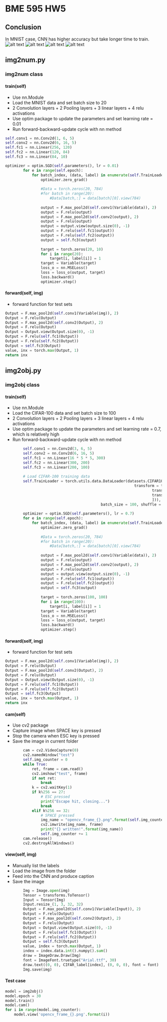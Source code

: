 # BME 595 HW5

## Conclusion
In MNIST case, CNN has higher accuracy but take longer time to train.
![alt text](https://github.com/chenpine/BME595_Deep_Learning/blob/master/HW4/NN_error%20rate.png "NN: Error Rate vs. Epoch")
![alt text](https://github.com/chenpine/BME595_Deep_Learning/blob/master/HW4/NN_operation%20time.png "NN: Operation Time vs. Epoch")
![alt text](https://github.com/chenpine/BME595_Deep_Learning/blob/master/HW5/ErrorRate_LeNet_MNIST.png "CNN: Error Rate vs. Epoch")
![alt text](https://github.com/chenpine/BME595_Deep_Learning/blob/master/HW5/OperationTime_LeNet_MNIST.png "CNN: Operation Time vs. Epoch")



## img2num.py
### img2num class
#### train(self)
- Use nn.Module 
- Load the MNIST data and set batch size to 20
- 2 Convolution layers + 2 Pooling layers + 3 linear layers + 4 relu activations
- Use optim package to update the parameters and set learning rate = 0.01
- Run forward-backward-update cycle with nn method
```python
self.conv1 = nn.Conv2d(1, 6, 5)
self.conv2 = nn.Conv2d(6, 16, 5)
self.fc1 = nn.Linear(256, 120)
self.fc2 = nn.Linear(120, 84)
self.fc3 = nn.Linear(84, 10)

optimizer = optim.SGD(self.parameters(), lr = 0.01)
        for e in range(self.epoch):
            for batch_index, (data, label) in enumerate(self.TrainLoader):
                optimizer.zero_grad()
                
                #Data = torch.zeros(20, 784)
                #for batch in range(20):
                    #Data[batch,:] = data[batch][0].view(784)
                     
                output = F.max_pool2d(self.conv1(Variable(data)), 2)
                output = F.relu(output)
                output = F.max_pool2d(self.conv2(output), 2)
                output = F.relu(output)
                output = output.view(output.size(0), -1)
                output = F.relu(self.fc1(output))
                output = F.relu(self.fc2(output))
                output = self.fc3(output)
                
                target = torch.zeros(20, 10)
                for i in range(20):
                    target[i, label[i]] = 1
                target = Variable(target)
                loss_o = nn.MSELoss()
                loss = loss_o(output, target)
                loss.backward()
                optimizer.step()
```

#### forward(self, img)
- forward function for test sets
```python
Output = F.max_pool2d(self.conv1(Variable(img)), 2)
Output = F.relu(Output)
Output = F.max_pool2d(self.conv2(Output), 2)
Output = F.relu(Output)
Output = Output.view(Output.size(0), -1)
Output = F.relu(self.fc1(Output))
Output = F.relu(self.fc2(Output))
Output = self.fc3(Output)
value, inx = torch.max(Output, 1)
return inx
```

## img2obj.py
### img2obj class
#### train(self)
- Use nn.Module 
- Load the CIFAR-100 data and set batch size to 100
- 2 Convolution layers + 2 Pooling layers + 3 linear layers + 4 relu activations
- Use optim package to update the parameters and set learning rate = 0.7, which is relatively high
- Run forward-backward-update cycle with nn method
```python
        self.conv1 = nn.Conv2d(3, 6, 5)
        self.conv2 = nn.Conv2d(6, 16, 5)
        self.fc1 = nn.Linear(16 * 5 * 5, 300)
        self.fc2 = nn.Linear(300, 200)
        self.fc3 = nn.Linear(200, 100)
        
        # Load CIFAR-100 training data
        self.TrainLoader = torch.utils.data.DataLoader(datasets.CIFAR100('../data', train = True, download = True, 
                                                          transform = transforms.Compose([
                                                                  transforms.ToTensor(), 
                                                                  transforms.Normalize((0.4914, 0.4822, 0.4465), (0.2023, 0.1994, 0.2010)),
                                                                  ])), 
                                           batch_size = 100, shuffle = True)
       
        optimizer = optim.SGD(self.parameters(), lr = 0.7)
        for e in range(self.epoch):
            for batch_index, (data, label) in enumerate(self.TrainLoader):
                optimizer.zero_grad()
                
                #Data = torch.zeros(20, 784)
                #for batch in range(20):
                    #Data[batch,:] = data[batch][0].view(784)
                     
                output = F.max_pool2d(self.conv1(Variable(data)), 2)
                output = F.relu(output)
                output = F.max_pool2d(self.conv2(output), 2)
                output = F.relu(output)
                output = output.view(output.size(0), -1)
                output = F.relu(self.fc1(output))
                output = F.relu(self.fc2(output))
                output = self.fc3(output)
                
                target = torch.zeros(100, 100)
                for i in range(100):
                    target[i, label[i]] = 1
                target = Variable(target)
                loss_o = nn.MSELoss()
                loss = loss_o(output, target)
                loss.backward()
                optimizer.step()
```


#### forward(self, img)
- forward function for test sets
```python
Output = F.max_pool2d(self.conv1(Variable(img)), 2)
Output = F.relu(Output)
Output = F.max_pool2d(self.conv2(Output), 2)
Output = F.relu(Output)
Output = Output.view(Output.size(0), -1)
Output = F.relu(self.fc1(Output))
Output = F.relu(self.fc2(Output))
Output = self.fc3(Output)
value, inx = torch.max(Output, 1)
return inx
```


#### cam(self)
- Use cv2 package 
- Capture image when SPACE key is pressed
- Stop the camera when ESC key is pressed
- Save the image in current folder
```python
        cam = cv2.VideoCapture(0)
        cv2.namedWindow("test")
        self.img_counter = 0
        while True:
            ret, frame = cam.read()
            cv2.imshow("test", frame)
            if not ret:
                break
            k = cv2.waitKey(1)
            if k%256 == 27:
                # ESC pressed
                print("Escape hit, closing...")
                break
            elif k%256 == 32:
                # SPACE pressed
                img_name = "opencv_frame_{}.png".format(self.img_counter)
                cv2.imwrite(img_name, frame)
                print("{} written!".format(img_name))
                self.img_counter += 1        
        cam.release()
        cv2.destroyAllWindows()
```


#### view(self, img)
- Manually list the labels
- Load the image from the folder
- Feed into the CNN and produce caption
- Save the image
```python
        Img = Image.open(img)
        Tensor = transforms.ToTensor()
        Input = Tensor(Img)
        Input.resize_(1, 3, 32, 32)
        Output = F.max_pool2d(self.conv1(Variable(Input)), 2)
        Output = F.relu(Output)
        Output = F.max_pool2d(self.conv2(Output), 2)
        Output = F.relu(Output)
        Output = Output.view(Output.size(0), -1)
        Output = F.relu(self.fc1(Output))
        Output = F.relu(self.fc2(Output))
        Output = self.fc3(Output)
        value, index = torch.max(Output, 1)
        index = index.data.int().numpy().sum()
        draw = ImageDraw.Draw(Img)
        font = ImageFont.truetype("Arial.ttf", 30)
        draw.text((0, 0), CIFAR_label[index], (0, 0, 0), font = font)
        Img.save(img)
```

#### Test case
```python
model = img2obj()
model.epoch = 30
model.train() 
model.cam()
for i in range(model.img_counter):
    model.view('opencv_frame_{}.png'.format(i))
```


